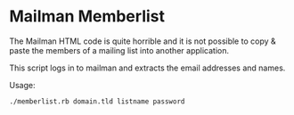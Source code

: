 Mailman Memberlist
==============

The Mailman HTML code is quite horrible and it is not possible to copy & paste the members of a mailing list into another application.

This script logs in to mailman and extracts the email addresses and names.

Usage:

    ./memberlist.rb domain.tld listname password
